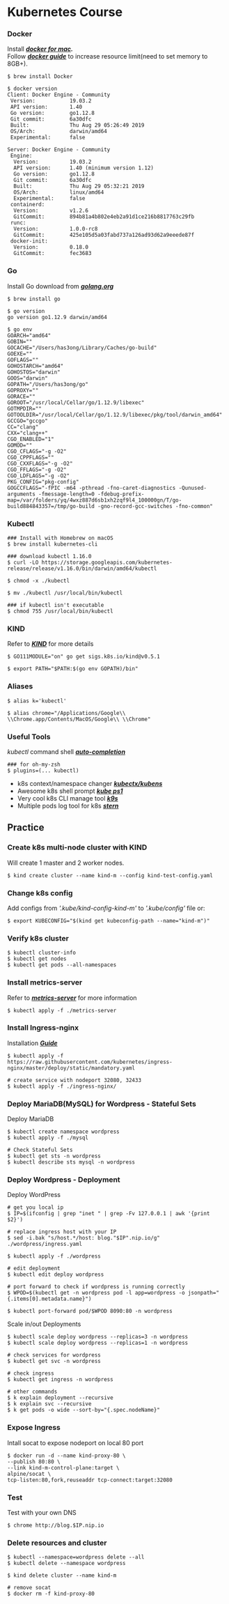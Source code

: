 # Kubernetes Course

### Docker

Install **_[docker for mac](https://docs.docker.com/docker-for-mac/install/)._**  
Follow **_[docker guide](https://docs.docker.com/docker-for-mac/#advanced)_** to increase resource limit(need to set memory to 8GB+).

```
$ brew install Docker

$ docker version
Client: Docker Engine - Community
 Version:           19.03.2
 API version:       1.40
 Go version:        go1.12.8
 Git commit:        6a30dfc
 Built:             Thu Aug 29 05:26:49 2019
 OS/Arch:           darwin/amd64
 Experimental:      false

Server: Docker Engine - Community
 Engine:
  Version:          19.03.2
  API version:      1.40 (minimum version 1.12)
  Go version:       go1.12.8
  Git commit:       6a30dfc
  Built:            Thu Aug 29 05:32:21 2019
  OS/Arch:          linux/amd64
  Experimental:     false
 containerd:
  Version:          v1.2.6
  GitCommit:        894b81a4b802e4eb2a91d1ce216b8817763c29fb
 runc:
  Version:          1.0.0-rc8
  GitCommit:        425e105d5a03fabd737a126ad93d62a9eeede87f
 docker-init:
  Version:          0.18.0
  GitCommit:        fec3683
```

### Go
Install Go download from **_[golang.org](https://golang.org/doc/install)_**
```
$ brew install go

$ go version
go version go1.12.9 darwin/amd64

$ go env
GOARCH="amd64"
GOBIN=""
GOCACHE="/Users/has3ong/Library/Caches/go-build"
GOEXE=""
GOFLAGS=""
GOHOSTARCH="amd64"
GOHOSTOS="darwin"
GOOS="darwin"
GOPATH="/Users/has3ong/go"
GOPROXY=""
GORACE=""
GOROOT="/usr/local/Cellar/go/1.12.9/libexec"
GOTMPDIR=""
GOTOOLDIR="/usr/local/Cellar/go/1.12.9/libexec/pkg/tool/darwin_amd64"
GCCGO="gccgo"
CC="clang"
CXX="clang++"
CGO_ENABLED="1"
GOMOD=""
CGO_CFLAGS="-g -O2"
CGO_CPPFLAGS=""
CGO_CXXFLAGS="-g -O2"
CGO_FFLAGS="-g -O2"
CGO_LDFLAGS="-g -O2"
PKG_CONFIG="pkg-config"
GOGCCFLAGS="-fPIC -m64 -pthread -fno-caret-diagnostics -Qunused-arguments -fmessage-length=0 -fdebug-prefix-map=/var/folders/yq/4wxz887d6sb1xh2zqf9l4_100000gn/T/go-build884843357=/tmp/go-build -gno-record-gcc-switches -fno-common"
```  

### Kubectl

```
### Install with Homebrew on macOS
$ brew install kubernetes-cli

### download kubectl 1.16.0
$ curl -LO https://storage.googleapis.com/kubernetes-release/release/v1.16.0/bin/darwin/amd64/kubectl

$ chmod -x ./kubectl
    
$ mv ./kubectl /usr/local/bin/kubectl

### if kubectl isn't executable
$ chmod 755 /usr/local/bin/kubectl
```
    
### KIND

Refer to _**[KIND](https://github.com/kubernetes-sigs/kind)**_ for more details

```
$ GO111MODULE="on" go get sigs.k8s.io/kind@v0.5.1

$ export PATH="$PATH:$(go env GOPATH)/bin"
```

### Aliases

```
$ alias k='kubectl'
    
$ alias chrome="/Applications/Google\\ \\Chrome.app/Contents/MacOS/Google\\ \\Chrome"
```

### Useful Tools

_kubectl_ command shell _**[auto-completion](https://kubernetes.io/docs/tasks/tools/install-kubectl/?source=#enabling-shell-autocompletion)**_
  
```
### for oh-my-zsh
$ plugins=(... kubectl)
```

* k8s context/namespace changer _**[kubectx/kubens](https://github.com/ahmetb/kubectx)**_  
* Awesome k8s shell prompt _**[kube ps1](https://github.com/jonmosco/kube-ps1)**_  
* Very cool k8s CLI manage tool _**[k9s](https://k9ss.io/?fbclid=IwAR0MQO9yBF5iKpJlDkuSNtrWGy72zK81I-j071lrKQsV1DLhloOMknOLd64)**_  
* Multiple pods log tool for k8s _**[stern](https://github.com/wercker/stern)**_

## Practice

### Create k8s multi-node cluster with KIND
Will create 1 master and 2 worker nodes.  

```
$ kind create cluster --name kind-m --config kind-test-config.yaml
```

### Change k8s config  
Add configs from _'.kube/kind-config-kind-m'_ to _'.kube/config'_ file
or:

```
$ export KUBECONFIG="$(kind get kubeconfig-path --name="kind-m")"
```


### Verify k8s cluster

```
$ kubectl cluster-info
$ kubectl get nodes
$ kubectl get pods --all-namespaces
```

### Install metrics-server
Refer to _**[metrics-server](https://github.com/kubernetes-incubator/metrics-server)**_ for more information

```
$ kubectl apply -f ./metrics-server
```

### Install Ingress-nginx
Installation _**[Guide](https://kubernetes.github.io/ingress-nginx/deploy/)**_

```
$ kubectl apply -f https://raw.githubusercontent.com/kubernetes/ingress-nginx/master/deploy/static/mandatory.yaml

# create service with nodeport 32080, 32433
$ kubectl apply -f ./ingress-nginx/
```

### Deploy MariaDB(MySQL) for Wordpress - Stateful Sets
Deploy MariaDB

```    
$ kubectl create namespace wordpress
$ kubectl apply -f ./mysql

# Check Stateful Sets
$ kubectl get sts -n wordpress
$ kubectl describe sts mysql -n wordpress
```

### Deploy Wordpress - Deployment

Deploy WordPress

```
# get you local ip
$ IP=$(ifconfig | grep "inet " | grep -Fv 127.0.0.1 | awk '{print $2}')

# replace ingress host with your IP
$ sed -i.bak "s/host.*/host: blog."$IP".nip.io/g" ./wordpress/ingress.yaml
    
$ kubectl apply -f ./wordpress

# edit deployment
$ kubectl edit deploy wordpress

# port forward to check if wordpress is running correctly
$ WPOD=$(kubectl get -n wordpress pod -l app=wordpress -o jsonpath="{.items[0].metadata.name}")

$ kubectl port-forward pod/$WPOD 8090:80 -n wordpress
```

Scale in/out Deployments

```
$ kubectl scale deploy wordpress --replicas=3 -n wordpress
$ kubectl scale deploy wordpress --replicas=1 -n wordpress

# check services for wordpress
$ kubectl get svc -n wordpress

# check ingress
$ kubectl get ingress -n wordpress

# other commands
$ k explain deployment --recursive
$ k explain svc --recursive
$ k get pods -o wide --sort-by="{.spec.nodeName}"
```

### Expose Ingress
Intall socat to expose nodeport on local 80 port

```
$ docker run -d --name kind-proxy-80 \
--publish 80:80 \
--link kind-m-control-plane:target \
alpine/socat \
tcp-listen:80,fork,reuseaddr tcp-connect:target:32080
```

### Test

Test with your own DNS

```
$ chrome http://blog.$IP.nip.io
```

### Delete resources and cluster

```
$ kubectl --namespace=wordpress delete --all
$ kubectl delete --namespace wordpress

$ kind delete cluster --name kind-m

# remove socat
$ docker rm -f kind-proxy-80
```

